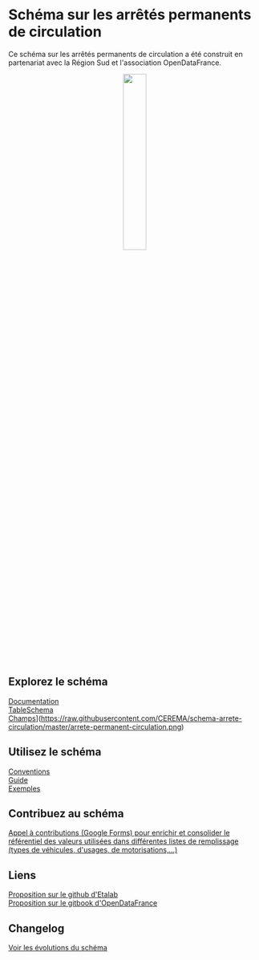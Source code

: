 # Schéma sur les arrêtés permanents de circulation

Ce schéma sur les arrêtés permanents de circulation a été construit en partenariat avec la Région Sud et l'association OpenDataFrance.
<br>
<p align=center>
<img src=https://gblobscdn.gitbook.com/spaces%2F-M8umwbbnQtktzDT0-5_%2Favatar-rectangle-1591200295956.png?alt=media width='30%'>
</p>

## Explorez le schéma
[Documentation](schema.md)  
[TableSchema](schema.json)  
[Champs](diagramme)](https://raw.githubusercontent.com/CEREMA/schema-arrete-circulation/master/arrete-permanent-circulation.png) 

## Utilisez le schéma
[Conventions](A-PROPOS.md)  
[Guide](GUIDE.md)  
[Exemples](EXEMPLES.md)

## Contribuez au schéma
[Appel à contributions (Google Forms) pour enrichir et consolider le référentiel des valeurs utilisées dans différentes listes de remplissage (types de véhicules, d'usages, de motorisations,...)](https://forms.gle/vUALzEDQqRsY2NgG9)

## Liens
[Proposition sur le github d'Etalab](https://github.com/etalab/schema.data.gouv.fr/issues/157)  
[Proposition sur le gitbook d'OpenDataFrance](https://opendatafrance.gitbook.io/fablog/territoires/chantiers/partage-des-donnees/standardisation/arretes-de-circulation)  
## Changelog
[Voir les évolutions du schéma](CHANGELOG.md)
